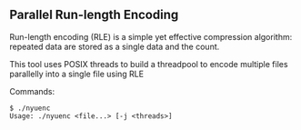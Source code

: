 ## Parallel Run-length Encoding

Run-length encoding (RLE) is a simple yet effective compression algorithm: repeated data are stored as a single data and the count.  

This tool uses POSIX threads to build a threadpool to encode multiple files parallelly into a single file using RLE 

Commands:

    $ ./nyuenc
    Usage: ./nyuenc <file...> [-j <threads>]